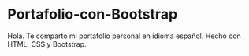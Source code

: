 # Portafolio-con-Bootstrap
Hola. Te comparto mi portafolio personal en idioma español. Hecho con HTML, CSS y Bootstrap.
